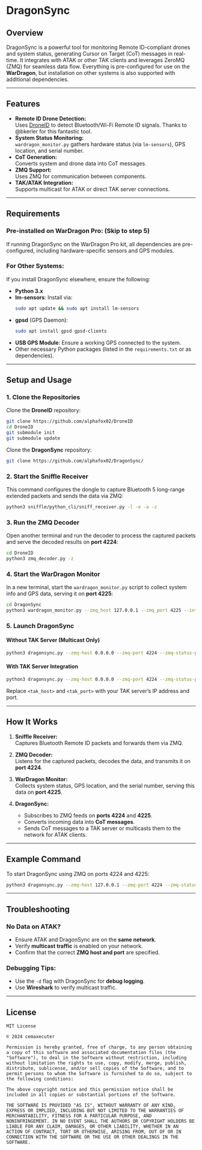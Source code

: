 
# DragonSync  

## Overview  

DragonSync is a powerful tool for monitoring Remote ID-compliant drones and system status, generating Cursor on Target (CoT) messages in real-time. It integrates with ATAK or other TAK clients and leverages ZeroMQ (ZMQ) for seamless data flow. Everything is pre-configured for use on the **WarDragon**, but installation on other systems is also supported with additional dependencies.

---

## Features  

- **Remote ID Drone Detection:**  
   Uses [DroneID](https://github.com/bkerler/DroneID) to detect Bluetooth/Wi-Fi Remote ID signals. Thanks to @bkerler for this fantastic tool.  
- **System Status Monitoring:**  
   `wardragon_monitor.py` gathers hardware status (via `lm-sensors`), GPS location, and serial number.  
- **CoT Generation:**  
   Converts system and drone data into CoT messages.  
- **ZMQ Support:**  
   Uses ZMQ for communication between components.  
- **TAK/ATAK Integration:**  
   Supports multicast for ATAK or direct TAK server connections.  

---

## Requirements  

### **Pre-installed on WarDragon Pro: (Skip to step 5)**  
If running DragonSync on the WarDragon Pro kit, all dependencies are pre-configured, including hardware-specific sensors and GPS modules.

### **For Other Systems:**  
If you install DragonSync elsewhere, ensure the following:  

- **Python 3.x**  
- **lm-sensors**: Install via:  
   ```bash
   sudo apt update && sudo apt install lm-sensors
   ```  
- **gpsd** (GPS Daemon):  
   ```bash
   sudo apt install gpsd gpsd-clients
   ```  
- **USB GPS Module**: Ensure a working GPS connected to the system.  
- Other necessary Python packages (listed in the `requirements.txt` or as dependencies).  

---

## Setup and Usage 

### 1. Clone the Repositories  

Clone the **DroneID** repository:  
```bash
git clone https://github.com/alphafox02/DroneID
cd DroneID
git submodule init
git submodule update
```

Clone the **DragonSync** repository:  
```bash
git clone https://github.com/alphafox02/DragonSync/
```

### 2. Start the Sniffle Receiver  

This command configures the dongle to capture Bluetooth 5 long-range extended packets and sends the data via ZMQ:  

```bash
python3 sniffle/python_cli/sniff_receiver.py -l -e -a -z
```

### 3. Run the ZMQ Decoder  

Open another terminal and run the decoder to process the captured packets and serve the decoded results on **port 4224**:  

```bash
cd DroneID
python3 zmq_decoder.py -z
```

### 4. Start the WarDragon Monitor  

In a new terminal, start the `wardragon_monitor.py` script to collect system info and GPS data, serving it on **port 4225**:  

```bash
cd DragonSync
python3 wardragon_monitor.py --zmq_host 127.0.0.1 --zmq_port 4225 --interval 30
```

### 5. Launch DragonSync  

#### **Without TAK Server (Multicast Only)**  

```bash
python3 dragonsync.py --zmq-host 0.0.0.0 --zmq-port 4224 --zmq-status-port 4225
```

#### **With TAK Server Integration**  

```bash
python3 dragonsync.py --zmq-host 0.0.0.0 --zmq-port 4224 --zmq-status-port 4225 --tak-host <tak_host> --tak-port <tak_port>
```

Replace `<tak_host>` and `<tak_port>` with your TAK server’s IP address and port.  

---

## How It Works  

1. **Sniffle Receiver:**  
   Captures Bluetooth Remote ID packets and forwards them via ZMQ.  

2. **ZMQ Decoder:**  
   Listens for the captured packets, decodes the data, and transmits it on **port 4224**.  

3. **WarDragon Monitor:**  
   Collects system status, GPS location, and the serial number, serving this data on **port 4225**.  

4. **DragonSync:**  
   - Subscribes to ZMQ feeds on **ports 4224** and **4225**.  
   - Converts incoming data into **CoT messages**.  
   - Sends CoT messages to a TAK server or multicasts them to the network for ATAK clients.  

---

## Example Command  

To start DragonSync using ZMQ on ports 4224 and 4225:  

```bash
python3 dragonsync.py --zmq-host 127.0.0.1 --zmq-port 4224 --zmq-status-port 4225
```

---

## Troubleshooting  

### **No Data on ATAK?**  
- Ensure ATAK and DragonSync are on the **same network**.  
- Verify **multicast traffic** is enabled on your network.  
- Confirm that the correct **ZMQ host and port** are specified.  

### **Debugging Tips:**  
- Use the `-d` flag with DragonSync for **debug logging**.  
- Use **Wireshark** to verify multicast traffic.  

---

## License  

```text
MIT License  

© 2024 cemaxecuter  

Permission is hereby granted, free of charge, to any person obtaining a copy of this software and associated documentation files (the "Software"), to deal in the Software without restriction, including without limitation the rights to use, copy, modify, merge, publish, distribute, sublicense, and/or sell copies of the Software, and to permit persons to whom the Software is furnished to do so, subject to the following conditions:  

The above copyright notice and this permission notice shall be included in all copies or substantial portions of the Software.  

THE SOFTWARE IS PROVIDED "AS IS", WITHOUT WARRANTY OF ANY KIND, EXPRESS OR IMPLIED, INCLUDING BUT NOT LIMITED TO THE WARRANTIES OF MERCHANTABILITY, FITNESS FOR A PARTICULAR PURPOSE, AND NONINFRINGEMENT. IN NO EVENT SHALL THE AUTHORS OR COPYRIGHT HOLDERS BE LIABLE FOR ANY CLAIM, DAMAGES, OR OTHER LIABILITY, WHETHER IN AN ACTION OF CONTRACT, TORT OR OTHERWISE, ARISING FROM, OUT OF OR IN CONNECTION WITH THE SOFTWARE OR THE USE OR OTHER DEALINGS IN THE SOFTWARE.
```
